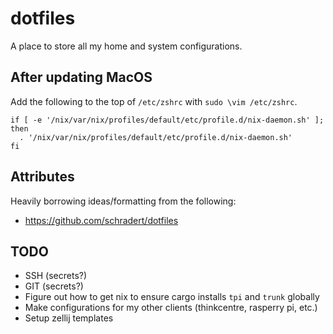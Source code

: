 # dotfiles
A place to store all my home and system configurations.

## After updating MacOS

Add the following to the top of `/etc/zshrc` with `sudo \vim /etc/zshrc`.

```
if [ -e '/nix/var/nix/profiles/default/etc/profile.d/nix-daemon.sh' ]; then
  . '/nix/var/nix/profiles/default/etc/profile.d/nix-daemon.sh'
fi
```

## Attributes
Heavily borrowing ideas/formatting from the following:
- https://github.com/schradert/dotfiles

## TODO
- SSH (secrets?)
- GIT (secrets?)
- Figure out how to get nix to ensure cargo installs `tpi` and `trunk` globally
- Make configurations for my other clients (thinkcentre, rasperry pi, etc.)
- Setup zellij templates
